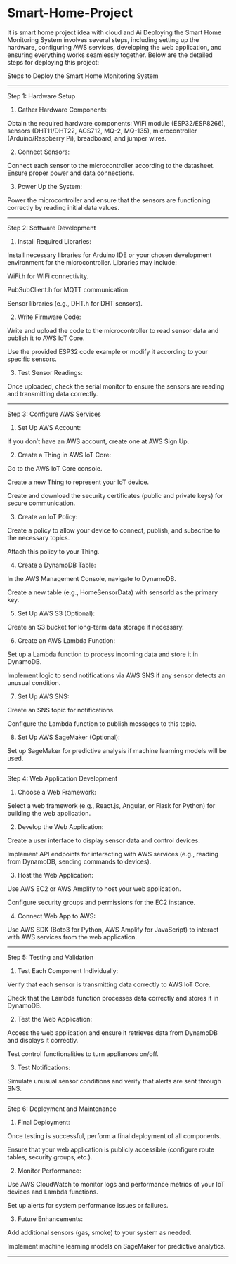# Smart-Home-Project
It is smart home project idea with cloud and Ai
Deploying the Smart Home Monitoring System involves several steps, including setting up the hardware, configuring AWS services, developing the web application, and ensuring everything works seamlessly together. Below are the detailed steps for deploying this project:

Steps to Deploy the Smart Home Monitoring System


---

Step 1: Hardware Setup

1. Gather Hardware Components:

Obtain the required hardware components: WiFi module (ESP32/ESP8266), sensors (DHT11/DHT22, ACS712, MQ-2, MQ-135), microcontroller (Arduino/Raspberry Pi), breadboard, and jumper wires.



2. Connect Sensors:

Connect each sensor to the microcontroller according to the datasheet. Ensure proper power and data connections.



3. Power Up the System:

Power the microcontroller and ensure that the sensors are functioning correctly by reading initial data values.





---

Step 2: Software Development

1. Install Required Libraries:

Install necessary libraries for Arduino IDE or your chosen development environment for the microcontroller. Libraries may include:

WiFi.h for WiFi connectivity.

PubSubClient.h for MQTT communication.

Sensor libraries (e.g., DHT.h for DHT sensors).




2. Write Firmware Code:

Write and upload the code to the microcontroller to read sensor data and publish it to AWS IoT Core.

Use the provided ESP32 code example or modify it according to your specific sensors.



3. Test Sensor Readings:

Once uploaded, check the serial monitor to ensure the sensors are reading and transmitting data correctly.





---

Step 3: Configure AWS Services

1. Set Up AWS Account:

If you don’t have an AWS account, create one at AWS Sign Up.



2. Create a Thing in AWS IoT Core:

Go to the AWS IoT Core console.

Create a new Thing to represent your IoT device.

Create and download the security certificates (public and private keys) for secure communication.



3. Create an IoT Policy:

Create a policy to allow your device to connect, publish, and subscribe to the necessary topics.

Attach this policy to your Thing.



4. Create a DynamoDB Table:

In the AWS Management Console, navigate to DynamoDB.

Create a new table (e.g., HomeSensorData) with sensorId as the primary key.



5. Set Up AWS S3 (Optional):

Create an S3 bucket for long-term data storage if necessary.



6. Create an AWS Lambda Function:

Set up a Lambda function to process incoming data and store it in DynamoDB.

Implement logic to send notifications via AWS SNS if any sensor detects an unusual condition.



7. Set Up AWS SNS:

Create an SNS topic for notifications.

Configure the Lambda function to publish messages to this topic.



8. Set Up AWS SageMaker (Optional):

Set up SageMaker for predictive analysis if machine learning models will be used.





---

Step 4: Web Application Development

1. Choose a Web Framework:

Select a web framework (e.g., React.js, Angular, or Flask for Python) for building the web application.



2. Develop the Web Application:

Create a user interface to display sensor data and control devices.

Implement API endpoints for interacting with AWS services (e.g., reading from DynamoDB, sending commands to devices).



3. Host the Web Application:

Use AWS EC2 or AWS Amplify to host your web application.

Configure security groups and permissions for the EC2 instance.



4. Connect Web App to AWS:

Use AWS SDK (Boto3 for Python, AWS Amplify for JavaScript) to interact with AWS services from the web application.





---

Step 5: Testing and Validation

1. Test Each Component Individually:

Verify that each sensor is transmitting data correctly to AWS IoT Core.

Check that the Lambda function processes data correctly and stores it in DynamoDB.



2. Test the Web Application:

Access the web application and ensure it retrieves data from DynamoDB and displays it correctly.

Test control functionalities to turn appliances on/off.



3. Test Notifications:

Simulate unusual sensor conditions and verify that alerts are sent through SNS.





---

Step 6: Deployment and Maintenance

1. Final Deployment:

Once testing is successful, perform a final deployment of all components.

Ensure that your web application is publicly accessible (configure route tables, security groups, etc.).



2. Monitor Performance:

Use AWS CloudWatch to monitor logs and performance metrics of your IoT devices and Lambda functions.

Set up alerts for system performance issues or failures.



3. Future Enhancements:

Add additional sensors (gas, smoke) to your system as needed.

Implement machine learning models on SageMaker for predictive analytics.

---

